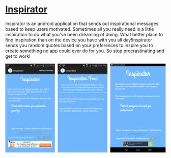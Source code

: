[Inspirator](https://play.google.com/store/apps/details?id=com.antoinesaliba.inspirator)
=======================================================================

Inspirator is an android application that sends out inspirational messages based to keep users motivated. Sometimes all you really need is  a little inspiration to do what you've been dreaming of doing. What better place to find inspiration than on the device you have with you all day!Inspirator sends you random quotes based on your preferences to inspire you to create something no app could ever do for you. So stop procrastinating and get to work!

![Inspirator Screenshots](https://github.com/antoinesaliba/inspirator/blob/master/screenshots.png)
